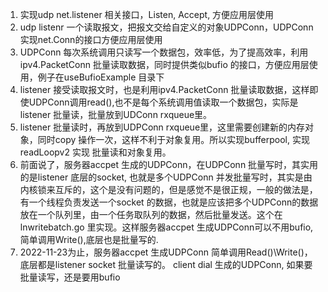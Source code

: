 1. 实现udp net.listener 相关接口，Listen, Accept, 方便应用层使用
2. udp listenr 一个读取报文，把报文交给自定义的对象UDPConn，UDPConn 实现net.Conn的接口方便应用层使用
3. UDPConn 每次系统调用只读写一个数据包，效率低，为了提高效率，利用ipv4.PacketConn 批量读取数据，同时提供类似bufio 的接口，方便应用层使用，例子在useBufioExample 目录下
4. listener 接受读取报文时，也是利用ipv4.PacketConn 批量读取数据，这样即使UDPConn调用read(),也不是每个系统调用值读取一个数据包，实际是listener 批量读，批量放到UDConn rxqueue里。
5. listener 批量读时，再放到UDPConn rxqueue里，这里需要创建新的内存对象，同时copy 操作一次，这样不利于对象复用。所以实现bufferpool, 实现 readLoopv2 实现 批量读和对象复用。
6. 前面说了，服务器accpet 生成的UDPConn，在UDPConn 批量写时，其实用的是listener 底层的socket, 也就是多个UDPConn 并发批量写时，其实是由内核锁来互斥的，这个是没有问题的，但是感觉不是很正规，一般的做法是，有一个线程负责发送一个socket 的数据，也就是应该把多个UDPConn的数据放在一个队列里，由一个任务取队列的数据，然后批量发送。这个在lnwritebatch.go 里实现。这样服务器accpet 生成UDPConn可以不用bufio,简单调用Write(),底层也是批量写的.
7. 2022-11-23为止，服务器accpet 生成UDPConn 简单调用Read()\Write()，底层都是listener socket 批量读写的。 client dial 生成的UDPConn, 如果要批量读写，还是要用bufio